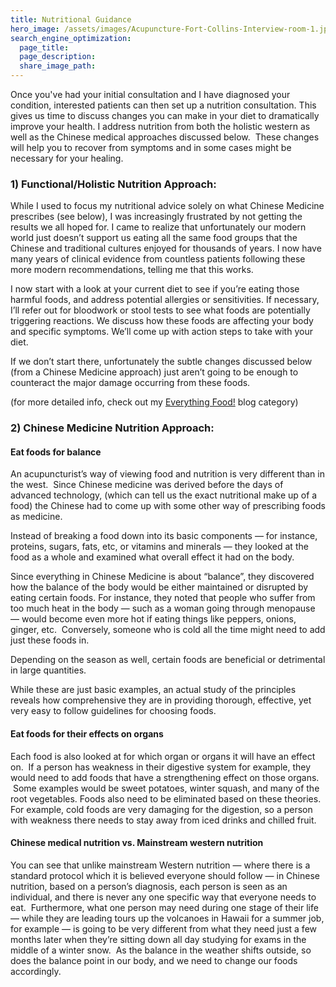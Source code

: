 ```yaml
---
title: Nutritional Guidance
hero_image: /assets/images/Acupuncture-Fort-Collins-Interview-room-1.jpg
search_engine_optimization:
  page_title:
  page_description:
  share_image_path:
---
```


Once you've had your initial consultation and I have diagnosed your condition, interested patients can then set up a nutrition consultation. This gives us time to discuss changes you can make in your diet to dramatically improve your health. I address nutrition from both the holistic western as well as the Chinese medical approaches discussed below.  These changes will help you to recover from symptoms and in some cases might be necessary for your healing.

### 1) Functional/Holistic Nutrition Approach:

While I used to focus my nutritional advice solely on what Chinese Medicine prescribes (see below), I was increasingly frustrated by not getting the results we all hoped for. I came to realize that unfortunately our modern world just doesn’t support us eating all the same food groups that the Chinese and traditional cultures enjoyed for thousands of years. I now have many years of clinical evidence from countless patients following these more modern recommendations, telling me that this works.

I now start with a look at your current diet to see if you’re eating those harmful foods, and address potential allergies or sensitivities. If necessary, I’ll refer out for bloodwork or stool tests to see what foods are potentially triggering reactions. We discuss how these foods are affecting your body and specific symptoms. We’ll come up with action steps to take with your diet.

If we don’t start there, unfortunately the subtle changes discussed below (from a Chinese Medicine approach) just aren’t going to be enough to counteract the major damage occurring from these foods.

(for more detailed info, check out my [Everything Food!](/blog/category/my-paleo-life/) blog category)

### 2) Chinese Medicine Nutrition Approach:

#### Eat foods for balance

An acupuncturist’s way of viewing food and nutrition is very different than in the west.  Since Chinese medicine was derived before the days of advanced technology, (which can tell us the exact nutritional make up of a food) the Chinese had to come up with some other way of prescribing foods as medicine.  

Instead of breaking a food down into its basic components — for instance, proteins, sugars, fats, etc, or vitamins and minerals — they looked at the food as a whole and examined what overall effect it had on the body.

Since everything in Chinese Medicine is about “balance”, they discovered how the balance of the body would be either maintained or disrupted by eating certain foods. For instance, they noted that people who suffer from too much heat in the body — such as a woman going through menopause — would become even more hot if eating things like peppers, onions, ginger, etc.  Conversely, someone who is cold all the time might need to add just these foods in.

Depending on the season as well, certain foods are beneficial or detrimental in large quantities.

While these are just basic examples, an actual study of the principles reveals how comprehensive they are in providing thorough, effective, yet very easy to follow guidelines for choosing foods.

#### Eat foods for their effects on organs

Each food is also looked at for which organ or organs it will have an effect on.  If a person has weakness in their digestive system for example, they would need to add foods that have a strengthening effect on those organs.  Some examples would be sweet potatoes, winter squash, and many of the root vegetables. Foods also need to be eliminated based on these theories. For example, cold foods are very damaging for the digestion, so a person with weakness there needs to stay away from iced drinks and chilled fruit.

#### Chinese medical nutrition vs. Mainstream western nutrition

You can see that unlike mainstream Western nutrition — where there is a standard protocol which it is believed everyone should follow — in Chinese nutrition, based on a person’s diagnosis, each person is seen as an individual, and there is never any one specific way that everyone needs to eat.  Furthermore, what one person may need during one stage of their life — while they are leading tours up the volcanoes in Hawaii for a summer job, for example — is going to be very different from what they need just a few months later when they’re sitting down all day studying for exams in the middle of a winter snow.  As the balance in the weather shifts outside, so does the balance point in our body, and we need to change our foods accordingly.